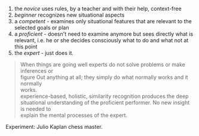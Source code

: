 1) the *novice* uses rules, by a teacher and with their help, context-free
2) *beginner* recognizes new situational aspects
3) a *competent* - examines only situational features that are relevant to the selected goals or plan
4) a *proficient* - doesn't need to examine anymore but sees directly what is relevant, i.e. he or she decides consciously what to do and what not at this point
5) the *expert* - just does it.

>When things are going well experts do not solve problems or make inferences or  
figure Out anything at all; they simply do what normally works and it normally  
works.  
experience-based, holistic, similarity recognition produces the deep situational understanding of the proficient performer. No new insight is needed to  
explain the mental processes of the expert.

Experiment:
Julio Kaplan chess master.

